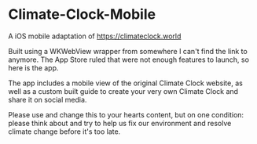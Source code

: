# Climate-Clock-Mobile
A iOS mobile adaptation of https://climateclock.world

Built using a WKWebView wrapper from somewhere I can't find the link to anymore. The App Store ruled that were not enough features to launch, so here is the app.

The app includes a mobile view of the original Climate Clock website, as well as a custom built guide to create your very own Climate Clock and share it on social media.

Please use and change this to your hearts content, but on one condition: please think about and try to help us fix our environment and resolve climate change before it's too late.
